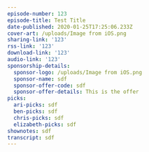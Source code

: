 ```yaml
---
episode-number: 123
episode-title: Test Title
date-published: 2020-01-25T17:25:06.233Z
cover-art: /uploads/Image from iOS.png
sharing-link: '123'
rss-link: '123'
download-link: '123'
audio-link: '123'
sponsorship-details:
  sponsor-logo: /uploads/Image from iOS.png
  sponsor-name: sdf
  sponsor-offer-code: sdf
  sponsor-offer-details: This is the offer
picks:
  ari-picks: sdf
  ben-picks: sdf
  chris-picks: sdf
  elizabeth-picks: sdf
shownotes: sdf
transcript: sdf
---
```


